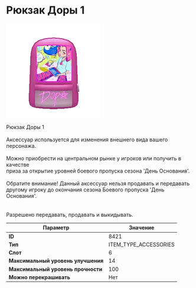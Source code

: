 # Рюкзак Доры 1

![Item Image](../img/8421.webp?raw=true)

Рюкзак Доры 1<br><br>Аксессуар используется для изменения внешнего вида вашего персонажа.<br><br>Можно приобрести на центральном рынке у игроков или получить в качестве<br>приза за открытие уровней боевого пропуска сезона 'День Основания'.<br><br>Обратите внимание! Данный аксессуар нельзя продавать и передавать<br>другому игроку до окончания сезона Боевого пропуска 'День Основания'.<br><br><br>Разрешено передавать, продавать и выкидывать.


| Параметр | Значение |
|----------|----------|
| **ID** | 8421 |
| **Тип** | ITEM_TYPE_ACCESSORIES |
| **Слот** | 6 |
| **Максимальный уровень улучшения** | 14 |
| **Максимальный уровень прочности** | 100 |
| **Можно перекрашивать** | Нет |

